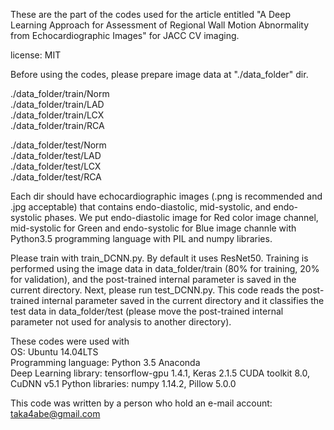 These are the part of the codes used for the article entitled "A Deep Learning
Approach for Assessment of Regional Wall Motion Abnormality from
Echocardiographic Images" for JACC CV imaging.  
  
license: MIT  
  
Before using the codes, please prepare image data at "./data_folder" dir.
  
./data_folder/train/Norm  
./data_folder/train/LAD  
./data_folder/train/LCX  
./data_folder/train/RCA  
  
./data_folder/test/Norm  
./data_folder/test/LAD  
./data_folder/test/LCX  
./data_folder/test/RCA  
  
Each dir should have echocardiographic images (.png is recommended and .jpg
acceptable) that contains endo-diastolic, mid-systolic, and endo-systolic phases. We put endo-diastolic image for Red color image channel, mid-systolic for Green and endo-systolic for Blue image channle with Python3.5 programming language with PIL and
numpy libraries.  
  
Please train with train_DCNN.py. By default it uses ResNet50. Training is performed using the image data in data_folder/train (80% for training, 20% for validation), and the post-trained internal parameter is saved in the current directory. Next, please run test_DCNN.py. This code reads the post-trained internal parameter saved in the current directory and it classifies the test data in data_folder/test (please move the post-trained internal parameter not used for analysis to another directory).  
  
These codes were used with  
   OS: Ubuntu 14.04LTS  
   Programming language: Python 3.5 Anaconda  
   Deep Learning library: tensorflow-gpu 1.4.1, Keras 2.1.5 
   CUDA toolkit 8.0, CuDNN v5.1 
   Python libraries: numpy 1.14.2, Pillow 5.0.0  
   
This code was written by a person who hold an e-mail account: taka4abe@gmail.com
